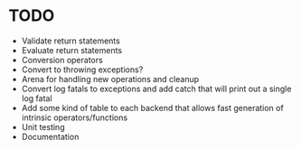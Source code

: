 # TODO
- Validate return statements
- Evaluate return statements
- Conversion operators
- Convert to throwing exceptions?
- Arena for handling new operations and cleanup
- Convert log fatals to exceptions and add catch that will print out a single log fatal
- Add some kind of table to each backend that allows fast generation of intrinsic operators/functions
- Unit testing
- Documentation

